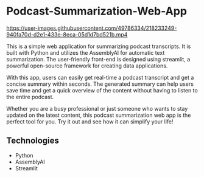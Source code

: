 # Podcast-Summarization-Web-App


https://user-images.githubusercontent.com/49786334/218233249-940fa70d-d2e1-433e-8eca-05d1d7bd521b.mp4


This is a simple web application for summarizing podcast transcripts. It is built with Python and utilizes the AssemblyAI for automatic text summarization. The user-friendly front-end is designed using streamlit, a powerful open-source framework for creating data applications.

With this app, users can easily get real-time a podcast transcript and get a concise summary within seconds. The generated summary can help users save time and get a quick overview of the content without having to listen to the entire podcast.

Whether you are a busy professional or just someone who wants to stay updated on the latest content, this podcast summarization web app is the perfect tool for you. Try it out and see how it can simplify your life!

## Technologies

- Python
- AssemblyAI
- Streamlit
